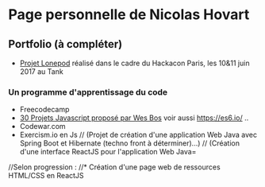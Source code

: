 # Page personnelle de Nicolas Hovart

## Portfolio (à compléter)

* [Projet Lonepod](https://NicolasHov.github.io/lonepod/#svg) réalisé dans le cadre du Hackacon Paris, les 10&11 juin 2017 au Tank

### Un programme d'apprentissage du code 

* Freecodecamp
* [30 Projets Javascript proposé par Wes Bos](https://javascript30.com/) voir aussi https://es6.io/ ..
* Codewar.com 
* Exercism.io en Js
// (Projet de création d'une application Web Java avec Spring Boot et Hibernate (techno front à déterminer)...)
// (Création d'une interface ReactJS pour l'application Web Java=

//Selon progression :
//* Création d'une page web de ressources HTML/CSS en ReactJS
